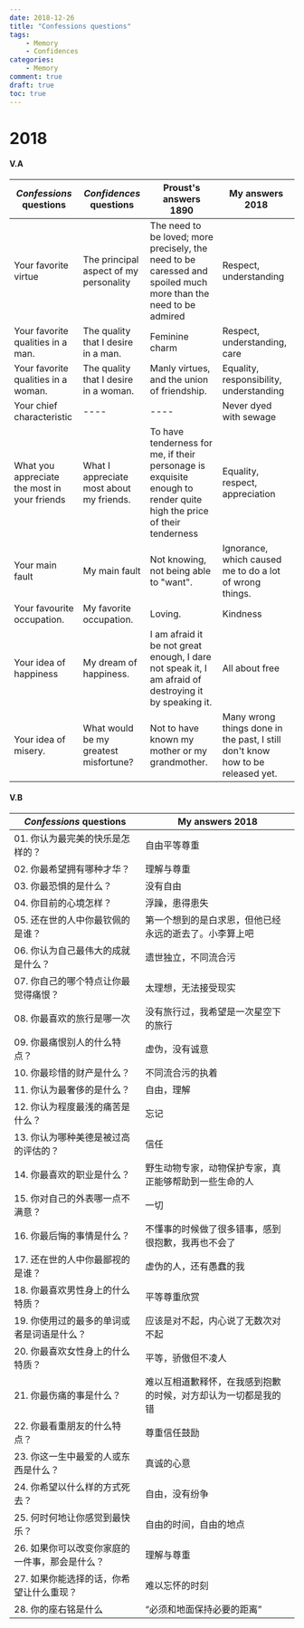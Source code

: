 ```yaml
---
date: 2018-12-26
title: "Confessions questions"
tags:
    - Memory
    - Confidences
categories:
    - Memory
comment: true
draft: true
toc: true
---
```


# 2018

#### V.A
|   *Confessions* questions                        |   *Confidences* questions                    |   Proust's answers 1890                                          |   My answers 2018                                               |
|   --------------------------------------------   |   ----------------------------------------   |   ------------------------------------------------------------   |   ------------------------------------------------------------  |
|   Your favorite virtue                           |   The principal aspect of my personality     |   The need to be loved; more precisely, the need to be caressed and spoiled much more than the need to be admired   |   Respect, understanding                                        |
|   Your favorite qualities in a man.              |   The quality that I desire in a man.        |   Feminine charm                                                 |   Respect, understanding, care                                  |
|   Your favorite qualities in a woman.            |   The quality that I desire in a woman.      |   Manly virtues, and the union of friendship.                    |   Equality, responsibility, understanding                       |
|   Your chief characteristic                      |   ----                                       |   ----                                                           |   Never dyed with sewage                                        |
|   What you appreciate the most in your friends   |   What I appreciate most about my friends.   |   To have tenderness for me, if their personage is exquisite enough to render quite high the price of their tenderness   |   Equality, respect, appreciation                               |
|   Your main fault                                |   My main fault                              |   Not knowing, not being able to "want".                         |   Ignorance, which caused me to do a lot of wrong things.       |
|   Your favourite occupation.                     |   My favorite occupation.                    |   Loving.                                                        |   Kindness                                                      |
|   Your idea of happiness                         |   My dream of happiness.                     |   I am afraid it be not great enough, I dare not speak it, I am afraid of destroying it by speaking it.   |   All about free                                                |
|   Your idea of misery.                           |   What would be my greatest misfortune?      |   Not to have known my mother or my grandmother.                 |   Many wrong things done in the past, I still don't know how to be released yet.  |

#### V.B

|  *Confessions* questions |  My answers 2018 |
|  ---------- |  ---------- |
|  01. 你认为最完美的快乐是怎样的？ |  自由平等尊重 |
|  02. 你最希望拥有哪种才华？ |  理解与尊重 |
|  03. 你最恐惧的是什么？ |  没有自由 |
|  04. 你目前的心境怎样？ |  浮躁，患得患失 |
|  05. 还在世的人中你最钦佩的是谁？ |  第一个想到的是白求恩，但他已经永远的逝去了。小李算上吧 |
|  06. 你认为自己最伟大的成就是什么？ |  遗世独立，不同流合污 |
|  07. 你自己的哪个特点让你最觉得痛恨？ |  太理想，无法接受现实 |
|  08. 你最喜欢的旅行是哪一次 |  没有旅行过，我希望是一次星空下的旅行 |
|  09. 你最痛恨别人的什么特点？ |  虚伪，没有诚意 |
|  10. 你最珍惜的财产是什么？ |  不同流合污的执着 |
|  11. 你认为最奢侈的是什么？ |  自由，理解 |
|  12. 你认为程度最浅的痛苦是什么？ |  忘记 |
|  13. 你认为哪种美德是被过高的评估的？ |  信任 |
|  14. 你最喜欢的职业是什么？ |  野生动物专家，动物保护专家，真正能够帮助到一些生命的人 |
|  15. 你对自己的外表哪一点不满意？ |  一切 |
|  16. 你最后悔的事情是什么？ |  不懂事的时候做了很多错事，感到很抱歉，我再也不会了 |
|  17. 还在世的人中你最鄙视的是谁？ |  虚伪的人，还有愚蠢的我 |
|  18. 你最喜欢男性身上的什么特质？ |  平等尊重欣赏 |
|  19. 你使用过的最多的单词或者是词语是什么？ |  应该是对不起，内心说了无数次对不起 |
|  20. 你最喜欢女性身上的什么特质？ |  平等，骄傲但不凌人 |
|  21. 你最伤痛的事是什么？ |  难以互相道歉释怀，在我感到抱歉的时候，对方却认为一切都是我的错 |
|  22. 你最看重朋友的什么特点？ |  尊重信任鼓励 |
|  23. 你这一生中最爱的人或东西是什么？ |  真诚的心意 |
|  24. 你希望以什么样的方式死去？ |  自由，没有纷争 |
|  25. 何时何地让你感觉到最快乐？ |  自由的时间，自由的地点 |
|  26. 如果你可以改变你家庭的一件事，那会是什么？ |  理解与尊重 |
|  27. 如果你能选择的话，你希望让什么重现？ |  难以忘怀的时刻 |
|  28. 你的座右铭是什么 |  “必须和地面保持必要的距离” |

